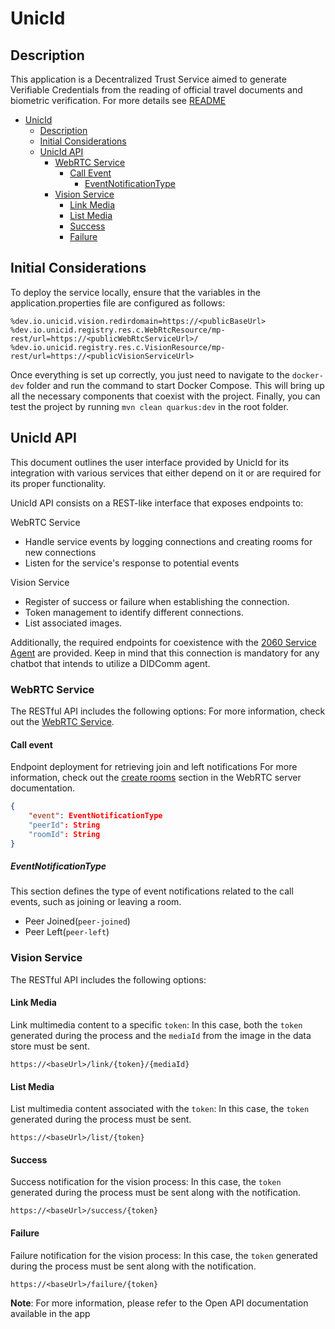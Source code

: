 # UnicId
## Description
This application is a Decentralized Trust Service aimed to generate Verifiable Credentials from the reading of official travel documents and biometric verification. For more details see [README](/README.md)

- [UnicId](#unicid)
  - [Description](#description)
  - [Initial Considerations](#initial-considerations)
  - [UnicId API](#unicid-api)
    - [WebRTC Service](#webrtc-service)
      - [Call Event](#call-event)
          - [EventNotificationType](#eventnotificationtype)
    - [Vision Service](#vision-service)
      - [Link Media](#link-media)
      - [List Media](#list-media)
      - [Success](#success)
      - [Failure](#failure)

## Initial Considerations
To deploy the service locally, ensure that the variables in the application.properties file are configured as follows:
```properties
%dev.io.unicid.vision.redirdomain=https://<publicBaseUrl>
%dev.io.unicid.registry.res.c.WebRtcResource/mp-rest/url=https://<publicWebRtcServiceUrl>/
%dev.io.unicid.registry.res.c.VisionResource/mp-rest/url=https://<publicVisionServiceUrl>
```

Once everything is set up correctly, you just need to navigate to the `docker-dev` folder and run the command to start Docker Compose. This will bring up all the necessary components that coexist with the project. Finally, you can test the project by running `mvn clean quarkus:dev` in the root folder.

## UnicId API

This document outlines the user interface provided by UnicId for its integration with various services that either depend on it or are required for its proper functionality.

UnicId API consists on a REST-like interface that exposes endpoints to:

WebRTC Service
- Handle service events by logging connections and creating rooms for new connections
- Listen for the service's response to potential events

Vision Service
- Register of success or failure when establishing the connection.
- Token management to identify different connections.
- List associated images.

Additionally, the required endpoints for coexistence with the [2060 Service Agent](https://github.com/2060-io/2060-service-agent) are provided. Keep in mind that this connection is mandatory for any chatbot that intends to utilize a DIDComm agent.

### WebRTC Service
The RESTful API includes the following options:
For more information, check out the [WebRTC Service](https://github.com/2060-io/webrtc-server).

#### Call event
Endpoint deployment for retrieving join and left notifications
For more information, check out the [create rooms](https://github.com/2060-io/webrtc-server?tab=readme-ov-file#parameters-all-optional) section in the WebRTC server documentation.

```json
{
    "event": EventNotificationType
    "peerId": String
    "roomId": String
}
```
##### EventNotificationType
This section defines the type of event notifications related to the call events, such as joining or leaving a room.
- Peer Joined(`peer-joined`)
- Peer Left(`peer-left`)

### Vision Service
The RESTful API includes the following options:

#### Link Media
Link multimedia content to a specific `token`: In this case, both the `token` generated during the process and the `mediaId` from the image in the data store must be sent.
```url
https://<baseUrl>/link/{token}/{mediaId}
```

#### List Media
List multimedia content associated with the `token`: In this case, the `token` generated during the process must be sent.
```url
https://<baseUrl>/list/{token}
```

#### Success
Success notification for the vision process: In this case, the `token` generated during the process must be sent along with the notification.
```url
https://<baseUrl>/success/{token}
```

#### Failure
Failure notification for the vision process: In this case, the `token` generated during the process must be sent along with the notification.
```url
https://<baseUrl>/failure/{token}
```

**Note**: For more information, please refer to the Open API documentation available in the app